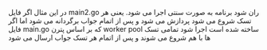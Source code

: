 در این مثال اگر فایل main2.go ران شود برنامه به صورت سنتی اجرا می شود.
یعنی هر تسک شروع می شود پردازش می شود و پس از اتمام جواب برگردانه می شود
اما اگر فایل main.go که بر اساس پترن worker pool ساخته شده است اجرا شود تمامی تسک ها با هم شروع می شوند
 و پس از اتمام هر تسک جواب ارسال می شود